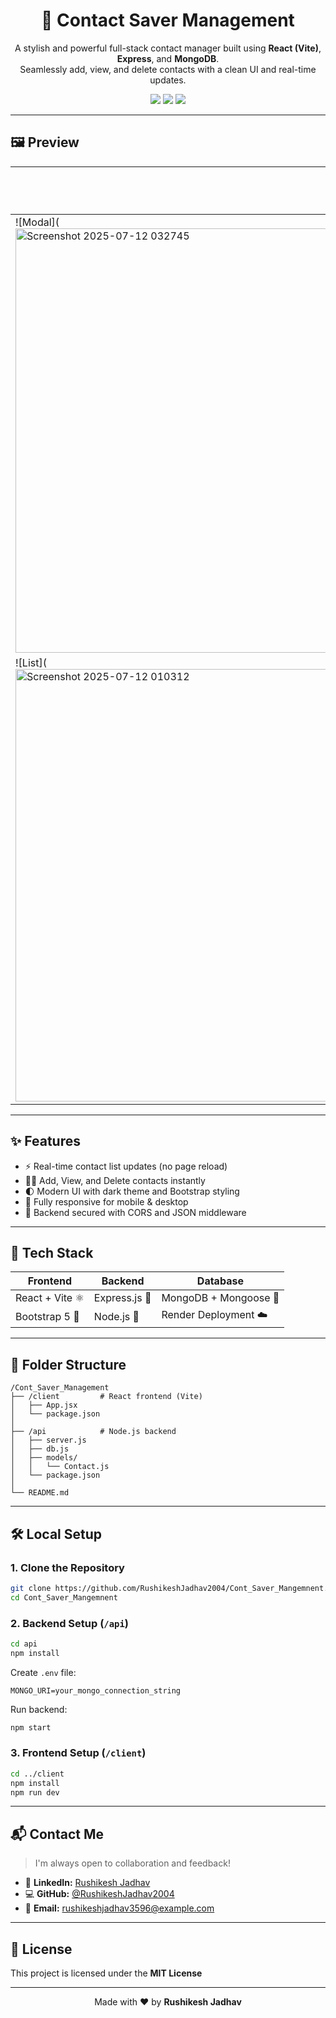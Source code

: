 
<h1 align="center">📇 Contact Saver Management</h1>

<p align="center">
  A stylish and powerful full-stack contact manager built using <b>React (Vite)</b>, <b>Express</b>, and <b>MongoDB</b>. 
  <br/>Seamlessly add, view, and delete contacts with a clean UI and real-time updates.
</p>

<p align="center">
  <img src="https://img.shields.io/badge/React-Frontend-blue" />
  <img src="https://img.shields.io/badge/Express-Backend-yellow" />
  <img src="https://img.shields.io/badge/MongoDB-Database-brightgreen" />
  
</p>

---


## 🖼️ Preview

| 💡 Add Contact Modal | 📋 Contact List |
|----------------------|----------------|
| ![Modal](<img width="1302" height="679" alt="Screenshot 2025-07-12 032745" src="https://github.com/user-attachments/assets/46f41bad-83ba-4039-b627-b9a12909624d" />
| ![List](<img width="1305" height="692" alt="Screenshot 2025-07-12 010312" src="https://github.com/user-attachments/assets/4605d761-2fcf-4e12-8e2b-bff9b107d953" />


---

## ✨ Features

- ⚡ Real-time contact list updates (no page reload)
- 🧑‍💻 Add, View, and Delete contacts instantly
- 🌓 Modern UI with dark theme and Bootstrap styling
- 📱 Fully responsive for mobile & desktop
- 🔐 Backend secured with CORS and JSON middleware

---

## 🧩 Tech Stack

| Frontend             | Backend               | Database         |
|----------------------|------------------------|------------------|
| React + Vite ⚛️       | Express.js 🚀           | MongoDB + Mongoose 🍃 |
| Bootstrap 5 🎨        | Node.js 🧠              | Render Deployment ☁️ |

---

## 📁 Folder Structure

```
/Cont_Saver_Management
├── /client         # React frontend (Vite)
│   ├── App.jsx
│   └── package.json
│
├── /api            # Node.js backend
│   ├── server.js
│   ├── db.js
│   ├── models/
│   │   └── Contact.js
│   └── package.json
│
└── README.md
```

---

## 🛠️ Local Setup

### 1. Clone the Repository

```bash
git clone https://github.com/RushikeshJadhav2004/Cont_Saver_Mangemnent.git
cd Cont_Saver_Mangemnent
```

### 2. Backend Setup (`/api`)

```bash
cd api
npm install
```

Create `.env` file:
```env
MONGO_URI=your_mongo_connection_string
```

Run backend:
```bash
npm start
```

### 3. Frontend Setup (`/client`)

```bash
cd ../client
npm install
npm run dev
```

---

## 📬 Contact Me

> I'm always open to collaboration and feedback!

- 🔗 **LinkedIn:** [Rushikesh Jadhav](http://www.linkedin.com/in/rushikeshjadhav2004)
- 💻 **GitHub:** [@RushikeshJadhav2004](https://github.com/RushikeshJadhav2004)
- 📧 **Email:** rushikeshjadhav3596@example.com

---

## 📄 License

This project is licensed under the **MIT License** 

---

<p align="center">
  Made with ❤️ by <strong>Rushikesh Jadhav</strong>
</p>
